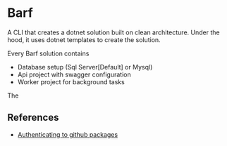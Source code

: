 # Barf

A CLI that creates a dotnet solution built on clean architecture.
Under the hood, it uses dotnet templates to create the solution.

Every Barf solution contains

* Database setup (Sql Server[Default] or Mysql)
* Api project with swagger configuration
* Worker project for background tasks

The

## References

* [Authenticating to github packages](https://docs.github.com/en/packages/working-with-a-github-packages-registry/working-with-the-nuget-registry#authenticating-to-github-packages)
